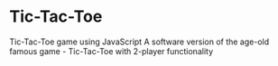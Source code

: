 # Tic-Tac-Toe
Tic-Tac-Toe game using JavaScript
A software version of the age-old famous game - Tic-Tac-Toe with 2-player functionality

